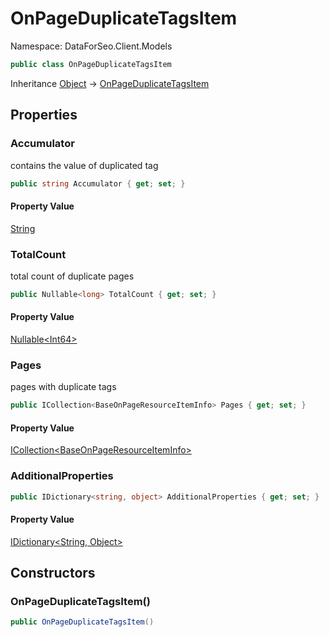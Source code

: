 # OnPageDuplicateTagsItem

Namespace: DataForSeo.Client.Models

```csharp
public class OnPageDuplicateTagsItem
```

Inheritance [Object](https://docs.microsoft.com/en-us/dotnet/api/system.object) → [OnPageDuplicateTagsItem](./dataforseo.client.models.onpageduplicatetagsitem.md)

## Properties

### **Accumulator**

contains the value of duplicated tag

```csharp
public string Accumulator { get; set; }
```

#### Property Value

[String](https://docs.microsoft.com/en-us/dotnet/api/system.string)<br>

### **TotalCount**

total count of duplicate pages

```csharp
public Nullable<long> TotalCount { get; set; }
```

#### Property Value

[Nullable&lt;Int64&gt;](https://docs.microsoft.com/en-us/dotnet/api/system.nullable-1)<br>

### **Pages**

pages with duplicate tags

```csharp
public ICollection<BaseOnPageResourceItemInfo> Pages { get; set; }
```

#### Property Value

[ICollection&lt;BaseOnPageResourceItemInfo&gt;](./dataforseo.client.models.baseonpageresourceiteminfo.md)<br>

### **AdditionalProperties**

```csharp
public IDictionary<string, object> AdditionalProperties { get; set; }
```

#### Property Value

[IDictionary&lt;String, Object&gt;](https://docs.microsoft.com/en-us/dotnet/api/system.collections.generic.idictionary-2)<br>

## Constructors

### **OnPageDuplicateTagsItem()**

```csharp
public OnPageDuplicateTagsItem()
```
